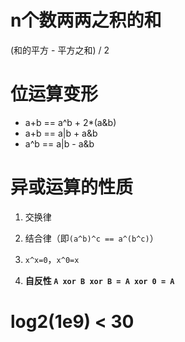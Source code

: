 # n个数两两之积的和

(和的平方 - 平方之和) / 2

# 位运算变形

- a+b == a^b + 2*(a&b)
- a+b == a|b + a&b
- a^b == a|b - a&b
  
# 异或运算的性质

1. 交换律

2. 结合律（即`(a^b)^c == a^(b^c)`）

3. `x^x=0`，`x^0=x`

4. **自反性 `A xor B xor B = A xor 0 = A`**

# log2(1e9) < 30